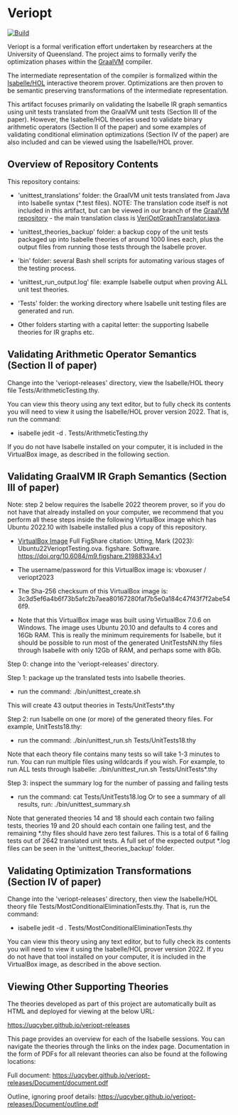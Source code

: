 # Veriopt

[![Build](https://github.com/uqcyber/veriopt-releases/actions/workflows/build.yml/badge.svg)](https://github.com/uqcyber/veriopt-releases/actions/workflows/build.yml)

Veriopt is a formal verification effort undertaken by researchers at the University of Queensland. The project aims to formally verify the optimization phases within the [GraalVM](http://graalvm.org/) compiler.

The intermediate representation of the compiler is formalized within the [Isabelle/HOL](https://isabelle.in.tum.de/) interactive theorem prover. Optimizations are then proven to be semantic preserving transformations of the intermediate representation.

This artifact focuses primarily on validating the Isabelle IR graph semantics using unit tests translated from the GraalVM unit tests (Section III of the paper).  However, the Isabelle/HOL theories used to validate binary arithmetic operators (Section II of the paper) and some examples of validating conditional elimination optimizations (Section IV of the paper) are also included and can be viewed using the Isabelle/HOL prover.

## Overview of Repository Contents

This repository contains:

* 'unittest_translations' folder: the GraalVM unit tests translated from Java into Isabelle syntax (*.test files).
  NOTE: The translation code itself is not included in this artifact, but can be viewed in our branch of the [GraalVM repository](https://github.com/uqcyber/graal/tree/veriopt/isabelle-unittests) - the main translation class is [VeriOptGraphTranslator.java](https://github.com/uqcyber/graal/blob/veriopt/isabelle-unittests/compiler/src/org.graalvm.compiler.core/src/org/graalvm/compiler/core/veriopt/VeriOptGraphTranslator.java).
 
* 'unittest_theories_backup' folder: a backup copy of the unit tests packaged up into Isabelle theories of around 1000 lines each, plus the output files from running those tests through the Isabelle prover.

* 'bin' folder: several Bash shell scripts for automating various stages of the testing process.

* 'unittest_run_output.log' file: example Isabelle output when proving ALL unit test theories.

* 'Tests' folder: the working directory where Isabelle unit testing files are generated and run.

* Other folders starting with a capital letter: the supporting Isabelle theories for IR graphs etc.


## Validating Arithmetic Operator Semantics (Section II of paper)

Change into the 'veriopt-releases' directory, view the Isabelle/HOL theory file Tests/ArithmeticTesting.thy.  

You can view this theory using any text editor, but to fully check its contents you will need to view it using the Isabelle/HOL prover version 2022.  That is, run the command:

* isabelle jedit -d . Tests/ArithmeticTesting.thy

If you do not have Isabelle installed on your computer, it is included in the VirtualBox image, as described in the following section.


## Validating GraalVM IR Graph Semantics (Section III of paper)

Note: step 2 below requires the Isabelle 2022 theorem prover, so if you do not have that already 
installed on your computer, we recommend that you perform all these steps inside the following
VirtualBox image which has Ubuntu 2022.10 with Isabelle installed plus a copy of this repository.

* [VirtualBox Image](https://figshare.com/ndownloader/files/39023720)  Full FigShare citation: Utting, Mark (2023): Ubuntu22VerioptTesting.ova. figshare. Software. https://doi.org/10.6084/m9.figshare.21988334.v1

* The username/password for this VirtualBox image is: vboxuser / veriopt2023

* The Sha-256 checksum of this VirtualBox image is: 3c3d5ef6a4b6f73b5afc2b7aea80167280faf7b5e0a184c47f43f7f2abe546f9.

* Note that this VirtualBox image was built using VirtualBox 7.0.6 on Windows.  The image uses Ubuntu 20.10 and defaults to 4 cores and 16Gb RAM.  This is really the minimum requirements for Isabelle, but it should be possible to run most of the generated UnitTestsNN.thy files through Isabelle with only 12Gb of RAM, and perhaps some with 8Gb.

Step 0: change into the 'veriopt-releases' directory.


Step 1: package up the translated tests into Isabelle theories.

* run the command: ./bin/unittest_create.sh

This will create 43 output theories in Tests/UnitTests*.thy


Step 2: run Isabelle on one (or more) of the generated theory files.  For example, UnitTests18.thy:

* run the command: ./bin/unittest_run.sh Tests/UnitTests18.thy

Note that each theory file contains many tests so will take 1-3 minutes to run.
You can run multiple files using wildcards if you wish.
For example, to run ALL tests through Isabelle: 
    ./bin/unittest_run.sh Tests/UnitTests*.thy


Step 3: inspect the summary log for the number of passing and failing tests

* run the command: cat Tests/UnitTests18.log
  Or to see a summary of all results, run: ./bin/unittest_summary.sh

Note that generated theories 14 and 18 should each contain two failing tests, theories 19 and 20 should each contain one failing test, and the remaining *.thy files should have zero test failures.  This is a total of 6 failing tests out of 2642 translated unit tests.  A full set of the expected output *.log files can be seen in the 'unittest_theories_backup' folder.

## Validating Optimization Transformations (Section IV of paper)

Change into the 'veriopt-releases' directory, then view the Isabelle/HOL theory file Tests/MostConditionalEliminationTests.thy.  That is, run the command:

* isabelle jedit -d . Tests/MostConditionalEliminationTests.thy


You can view this theory using any text editor, but to fully check its contents you will need to view it using the Isabelle/HOL prover version 2022.  If you do not have that tool installed on your computer, it is included in the VirtualBox image, as described in the above section.


## Viewing Other Supporting Theories

The theories developed as part of this project are automatically built as HTML and deployed for viewing at the below URL:

https://uqcyber.github.io/veriopt-releases

This page provides an overview for each of the Isabelle sessions. You can navigate the theories through the links on the index page. Documentation in the form of PDFs for all relevant theories can also be found at the following locations:

Full document: https://uqcyber.github.io/veriopt-releases/Document/document.pdf

Outline, ignoring proof details: https://uqcyber.github.io/veriopt-releases/Document/outline.pdf

